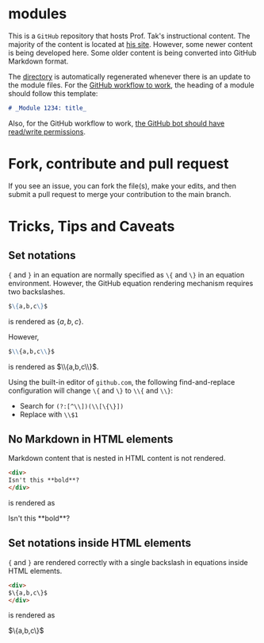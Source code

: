 # modules

This is a `GitHub` repository that hosts Prof. Tak's instructional content. The majority of the content is located at [his site](http://dtkb.org/~auyeunt/teaches/modules). However, some newer content is being developed here. Some older content is being converted into GitHub Markdown format.

The [directory](directory.md) is automatically regenerated whenever there is an update to the module files. For the [GitHub workflow to work](https://docs.github.com/en/actions/using-workflows), the heading of a module should follow this template:

```markdown
# _Module 1234: title_
```

Also, for the GitHub workflow to work, [the GitHub bot should have read/write permissions](https://github.com/marketplace/actions/github-push).

# Fork, contribute and pull request

If you see an issue, you can fork the file(s), make your edits, and then submit a pull request to merge your contribution to the main branch.

# Tricks, Tips and Caveats

## Set notations

`{` and `}` in an equation are normally specified as `\{` and `\}` in an equation environment. However, the GitHub equation rendering mechanism requires two backslashes.

```markdown
$\{a,b,c\}$
```

is rendered as $\{a,b,c\}$.

However,

```markdown
$\\{a,b,c\\}$
```

is rendered as $\\{a,b,c\\}$.

Using the built-in editor of `github.com`, the following find-and-replace configuration will change `\{` and `\}` to `\\{` and `\\}`:

* Search for `(?:[^\\])(\\[\{\}])`
* Replace with `\\$1`

## No Markdown in HTML elements

Markdown content that is nested in HTML content is not rendered. 

```html
<div>
Isn't this **bold**?
</div>
```

is rendered as

<p>
Isn't this **bold**?
</p>

## Set notations inside HTML elements

`{` and `}` are rendered correctly with a single backslash in equations inside HTML elements.

```HTML
<div>
$\{a,b,c\}$
</div>
```

is rendered as 

<div>
$\{a,b,c\}$
</div>
